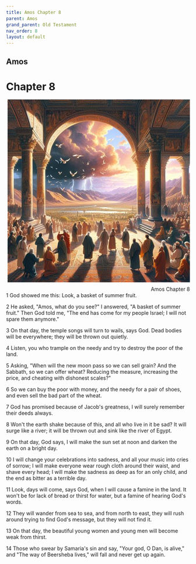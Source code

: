 ```yaml
---
title: Amos Chapter 8
parent: Amos
grand_parent: Old Testament
nav_order: 8
layout: default
---
```


## Amos

# Chapter 8

<div style="clear: both; text-align: right;">
    <img src="/assets/Image/Amos/500/8.jpg" alt="Amos Chapter 8" class="chapter-image" style="max-width: 100%; height: auto; float: right; margin: 0 0 10px 10px; padding-left: 10%;">
    <figcaption style="font-size: 14px;">Amos Chapter 8</figcaption>
</div>
1 God showed me this: Look, a basket of summer fruit.

2 He asked, "Amos, what do you see?" I answered, "A basket of summer fruit." Then God told me, "The end has come for my people Israel; I will not spare them anymore."

3 On that day, the temple songs will turn to wails, says God. Dead bodies will be everywhere; they will be thrown out quietly.

4 Listen, you who trample on the needy and try to destroy the poor of the land.

5 Asking, "When will the new moon pass so we can sell grain? And the Sabbath, so we can offer wheat? Reducing the measure, increasing the price, and cheating with dishonest scales?"

6 So we can buy the poor with money, and the needy for a pair of shoes, and even sell the bad part of the wheat.

7 God has promised because of Jacob's greatness, I will surely remember their deeds always.

8 Won't the earth shake because of this, and all who live in it be sad? It will surge like a river; it will be thrown out and sink like the river of Egypt.

9 On that day, God says, I will make the sun set at noon and darken the earth on a bright day.

10 I will change your celebrations into sadness, and all your music into cries of sorrow; I will make everyone wear rough cloth around their waist, and shave every head; I will make the sadness as deep as for an only child, and the end as bitter as a terrible day.

11 Look, days will come, says God, when I will cause a famine in the land. It won't be for lack of bread or thirst for water, but a famine of hearing God's words.

12 They will wander from sea to sea, and from north to east, they will rush around trying to find God's message, but they will not find it.

13 On that day, the beautiful young women and young men will become weak from thirst.

14 Those who swear by Samaria's sin and say, "Your god, O Dan, is alive," and "The way of Beersheba lives," will fall and never get up again.


